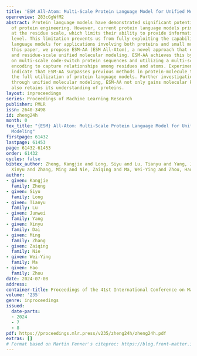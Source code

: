 ```yaml
---
title: 'ESM All-Atom: Multi-Scale Protein Language Model for Unified Molecular Modeling'
openreview: 283cGgWfM2
abstract: Protein language models have demonstrated significant potential in the field
  of protein engineering. However, current protein language models primarily operate
  at the residue scale, which limits their ability to provide information at the atom
  level. This limitation prevents us from fully exploiting the capabilities of protein
  language models for applications involving both proteins and small molecules. In
  this paper, we propose ESM-AA (ESM All-Atom), a novel approach that enables atom-scale
  and residue-scale unified molecular modeling. ESM-AA achieves this by pre-training
  on multi-scale code-switch protein sequences and utilizing a multi-scale position
  encoding to capture relationships among residues and atoms. Experimental results
  indicate that ESM-AA surpasses previous methods in protein-molecule tasks, demonstrating
  the full utilization of protein language models. Further investigations reveal that
  through unified molecular modeling, ESM-AA not only gains molecular knowledge but
  also retains its understanding of proteins.
layout: inproceedings
series: Proceedings of Machine Learning Research
publisher: PMLR
issn: 2640-3498
id: zheng24h
month: 0
tex_title: "{ESM} All-Atom: Multi-Scale Protein Language Model for Unified Molecular
  Modeling"
firstpage: 61432
lastpage: 61453
page: 61432-61453
order: 61432
cycles: false
bibtex_author: Zheng, Kangjie and Long, Siyu and Lu, Tianyu and Yang, Junwei and Dai,
  Xinyu and Zhang, Ming and Nie, Zaiqing and Ma, Wei-Ying and Zhou, Hao
author:
- given: Kangjie
  family: Zheng
- given: Siyu
  family: Long
- given: Tianyu
  family: Lu
- given: Junwei
  family: Yang
- given: Xinyu
  family: Dai
- given: Ming
  family: Zhang
- given: Zaiqing
  family: Nie
- given: Wei-Ying
  family: Ma
- given: Hao
  family: Zhou
date: 2024-07-08
address:
container-title: Proceedings of the 41st International Conference on Machine Learning
volume: '235'
genre: inproceedings
issued:
  date-parts:
  - 2024
  - 7
  - 8
pdf: https://proceedings.mlr.press/v235/zheng24h/zheng24h.pdf
extras: []
# Format based on Martin Fenner's citeproc: https://blog.front-matter.io/posts/citeproc-yaml-for-bibliographies/
---
```

